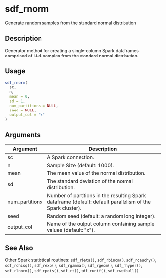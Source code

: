 # sdf_rnorm


Generate random samples from the standard normal distribution




## Description

Generator method for creating a single-column Spark dataframes comprised of
i.i.d. samples from the standard normal distribution.





## Usage
```r
sdf_rnorm(
  sc,
  n,
  mean = 0,
  sd = 1,
  num_partitions = NULL,
  seed = NULL,
  output_col = "x"
)
```




## Arguments


Argument      |Description
------------- |----------------
sc | A Spark connection.
n | Sample Size (default: 1000).
mean | The mean value of the normal distribution.
sd | The standard deviation of the normal distribution.
num_partitions | Number of partitions in the resulting Spark dataframe (default: default parallelism of the Spark cluster).
seed | Random seed (default: a random long integer).
output_col | Name of the output column containing sample values (default: "x").







## See Also

Other Spark statistical routines: 
`sdf_rbeta()`,
`sdf_rbinom()`,
`sdf_rcauchy()`,
`sdf_rchisq()`,
`sdf_rexp()`,
`sdf_rgamma()`,
`sdf_rgeom()`,
`sdf_rhyper()`,
`sdf_rlnorm()`,
`sdf_rpois()`,
`sdf_rt()`,
`sdf_runif()`,
`sdf_rweibull()`




